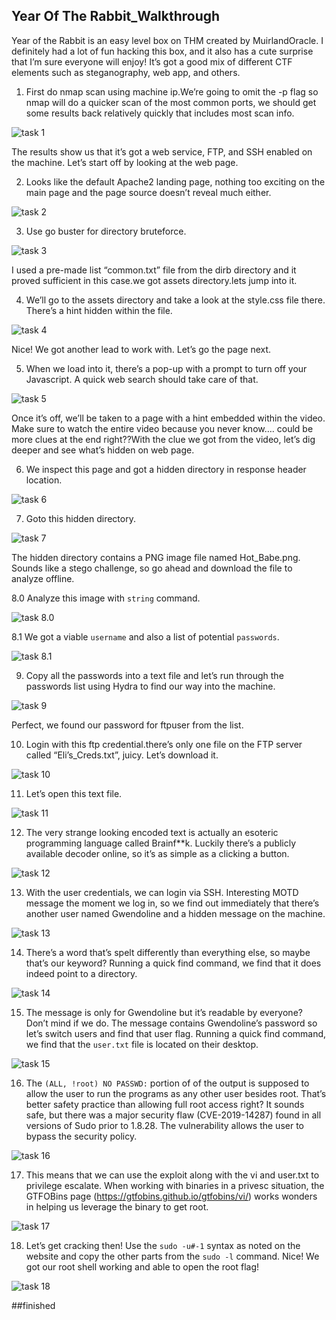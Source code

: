 ## Year Of The Rabbit_Walkthrough

Year of the Rabbit is an easy level box on THM created by MuirlandOracle. I definitely had a lot of fun hacking this box, and it also has a cute surprise that I’m sure everyone will enjoy! It’s got a good mix of different CTF elements such as steganography, web app, and others.

1. First do nmap scan using machine ip.We’re going to omit the -p flag so nmap will do a quicker scan of the most common ports, we should get some results back relatively quickly that includes most scan info.

![task 1](https://github.com/geeksniper/my-TryHackMe-Writeups/blob/0262db8f58e8e50000e2720ff86536ff313761be/Year-Of-The-Rabit_Walkthrough/yearoftherabit-img/1.%20nmap-scan.png)

The results show us that it’s got a web service, FTP, and SSH enabled on the machine. Let’s start off by looking at the web page.

2. Looks like the default Apache2 landing page, nothing too exciting on the main page and the page source doesn’t reveal much either.

![task 2](https://github.com/geeksniper/my-TryHackMe-Writeups/blob/18000fea3a413dfd63f51dd5ecf267fe36f70cd6/Year-Of-The-Rabit_Walkthrough/yearoftherabit-img/2.%20default-siteview.png)

3. Use go buster for directory bruteforce.

![task 3](https://github.com/geeksniper/my-TryHackMe-Writeups/blob/5b4b28b78db2622295c1262d0088841a6c47d765/Year-Of-The-Rabit_Walkthrough/yearoftherabit-img/3.%20got-hidden-directory.png)

I used a pre-made list “common.txt” file from the dirb directory and it proved sufficient in this case.we got assets directory.lets jump into it.

4. We’ll go to the assets directory and take a look at the style.css file there. There’s a hint hidden within the file.

![task 4](https://github.com/geeksniper/my-TryHackMe-Writeups/blob/f56ab7216e2b15f827b8243e5243787bf9a2e640/Year-Of-The-Rabit_Walkthrough/yearoftherabit-img/4.%20got-hidden-directory-in-css-comment.png)

Nice! We got another lead to work with. Let’s go the page next.

5. When we load into it, there’s a pop-up with a prompt to turn off your Javascript. A quick web search should take care of that.

![task 5](https://github.com/geeksniper/my-TryHackMe-Writeups/blob/f56ab7216e2b15f827b8243e5243787bf9a2e640/Year-Of-The-Rabit_Walkthrough/yearoftherabit-img/5.%20its-popup-js-error.png)

Once it’s off, we’ll be taken to a page with a hint embedded within the video. Make sure to watch the entire video because you never know…. could be more clues at  the end right??With the clue we got from the video, let’s dig deeper and see what’s hidden on web page.

6. We inspect this page and got a hidden directory in response header location.

![task 6](https://github.com/geeksniper/my-TryHackMe-Writeups/blob/f56ab7216e2b15f827b8243e5243787bf9a2e640/Year-Of-The-Rabit_Walkthrough/yearoftherabit-img/6.%20we-inspect-this-phpfile-and-got-hidendirectory-in-response-header.png)

7. Goto this hidden directory.

![task 7](https://github.com/geeksniper/my-TryHackMe-Writeups/blob/6f9a6be88bf657fd2b273f68eafbe2abebd96045/Year-Of-The-Rabit_Walkthrough/yearoftherabit-img/7.%20goto-this-directory-got-a-picture-download-it.png)

The hidden directory contains a PNG image file named Hot_Babe.png. Sounds like a stego challenge, so go ahead and download the file to analyze offline.

8.0 Analyze this image with `string` command.

![task 8.0](https://github.com/geeksniper/my-TryHackMe-Writeups/blob/6f9a6be88bf657fd2b273f68eafbe2abebd96045/Year-Of-The-Rabit_Walkthrough/yearoftherabit-img/8.0%20see-the-string-value-of-this-image.png)

8.1 We got a viable `username` and also a list of potential `passwords`.

![task 8.1](https://github.com/geeksniper/my-TryHackMe-Writeups/blob/6f9a6be88bf657fd2b273f68eafbe2abebd96045/Year-Of-The-Rabit_Walkthrough/yearoftherabit-img/8.1%20got-ftp-user-name-and-password.png)

9. Copy all the passwords into a text file and let’s run through the passwords list using Hydra to find our way into the machine.

![task 9](https://github.com/geeksniper/my-TryHackMe-Writeups/blob/2d1ea345944f16606cdeaa895fa9d33350daea5a/Year-Of-The-Rabit_Walkthrough/yearoftherabit-img/9.%20use-hydra-for-password-bruteforce-and-got-ftp-password.png)

Perfect, we found our password for ftpuser from the list.

10. Login with this ftp credential.there’s only one file on the FTP server called “Eli’s_Creds.txt”, juicy. Let’s download it.

![task 10](https://github.com/geeksniper/my-TryHackMe-Writeups/blob/2d1ea345944f16606cdeaa895fa9d33350daea5a/Year-Of-The-Rabit_Walkthrough/yearoftherabit-img/10.%20login-ftp-got-a-file-download-the-file.png)

11. Let’s open this text file.

![task 11](https://github.com/geeksniper/my-TryHackMe-Writeups/blob/2d1ea345944f16606cdeaa895fa9d33350daea5a/Year-Of-The-Rabit_Walkthrough/yearoftherabit-img/11.%20open-the-file-got-this-now-need-to-decode.png)

12. The very strange looking encoded text is actually an esoteric programming language called Brainf**k. Luckily there’s a publicly available decoder online, so it’s as simple as a clicking a button.

![task 12](https://github.com/geeksniper/my-TryHackMe-Writeups/blob/77e7d02175015a0f9f6f8f3cb75e7c5020e6d934/Year-Of-The-Rabit_Walkthrough/yearoftherabit-img/12.%20decode-this-string-got-the-ssh-userand-password.png)

13. With the user credentials, we can login via SSH. Interesting MOTD message the moment we log in, so we find out immediately that there’s another user named Gwendoline and a hidden message on the machine.

![task 13](https://github.com/geeksniper/my-TryHackMe-Writeups/blob/77e7d02175015a0f9f6f8f3cb75e7c5020e6d934/Year-Of-The-Rabit_Walkthrough/yearoftherabit-img/13.%20login-ssh-using-username-and-password.png)

14. There’s a word that’s spelt differently than everything else, so maybe that’s our keyword? Running a quick find command, we find that it does indeed point to a directory.

![task 14](https://github.com/geeksniper/my-TryHackMe-Writeups/blob/77e7d02175015a0f9f6f8f3cb75e7c5020e6d934/Year-Of-The-Rabit_Walkthrough/yearoftherabit-img/14.%20find-serct-file-and-got-the-password-of-gwendoline.png)

15. The message is only for Gwendoline but it’s readable by everyone? Don’t mind if we do. The message contains Gwendoline’s password so let’s switch users and find that user flag. Running a quick find command, we find that the `user.txt` file is located on their desktop.

![task 15](https://github.com/geeksniper/my-TryHackMe-Writeups/blob/77e7d02175015a0f9f6f8f3cb75e7c5020e6d934/Year-Of-The-Rabit_Walkthrough/yearoftherabit-img/15.%20switch-user-and-got-user-flag.png)

16. The `(ALL, !root) NO PASSWD:` portion of of the output is supposed to allow the user to run the programs as any other user besides root. That’s better safety practice than allowing full root access right? It sounds safe, but there was a major security flaw (CVE-2019-14287) found in all versions of Sudo prior to 1.8.28. The vulnerability allows the user to bypass the security policy.

![task 16](https://github.com/geeksniper/my-TryHackMe-Writeups/blob/77e7d02175015a0f9f6f8f3cb75e7c5020e6d934/Year-Of-The-Rabit_Walkthrough/yearoftherabit-img/16.%20sudo-permission-for-privesc.png)

17. This means that we can use the exploit along with the vi and user.txt to privilege escalate. When working with binaries in a privesc situation, the GTFOBins page (https://gtfobins.github.io/gtfobins/vi/) works wonders in helping us leverage the binary to get root.

![task 17](https://github.com/geeksniper/my-TryHackMe-Writeups/blob/77e7d02175015a0f9f6f8f3cb75e7c5020e6d934/Year-Of-The-Rabit_Walkthrough/yearoftherabit-img/17.%20edit-vi-for-root-permission.png)

18. Let’s get cracking then! Use the `sudo -u#-1` syntax as noted on the website and copy the other parts from the `sudo -l` command.
Nice! We got our root shell working and able to open the root flag!

![task 18](https://github.com/geeksniper/my-TryHackMe-Writeups/blob/77e7d02175015a0f9f6f8f3cb75e7c5020e6d934/Year-Of-The-Rabit_Walkthrough/yearoftherabit-img/18.%20after-editing-vi-file-got-root-flag.png)

##finished







